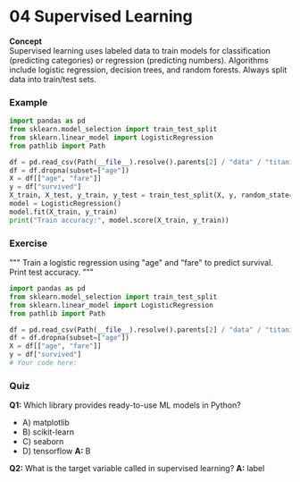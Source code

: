 # 04 Supervised Learning

**Concept**  
Supervised learning uses labeled data to train models for classification (predicting categories) or regression (predicting numbers). Algorithms include logistic regression, decision trees, and random forests. Always split data into train/test sets.

### Example
```python
import pandas as pd
from sklearn.model_selection import train_test_split
from sklearn.linear_model import LogisticRegression
from pathlib import Path

df = pd.read_csv(Path(__file__).resolve().parents[2] / "data" / "titanic.csv")
df = df.dropna(subset=["age"])
X = df[["age", "fare"]]
y = df["survived"]
X_train, X_test, y_train, y_test = train_test_split(X, y, random_state=42)
model = LogisticRegression()
model.fit(X_train, y_train)
print("Train accuracy:", model.score(X_train, y_train))
```

### Exercise
"""
Train a logistic regression using "age" and "fare" to predict survival. Print test accuracy.
"""
```python
import pandas as pd
from sklearn.model_selection import train_test_split
from sklearn.linear_model import LogisticRegression
from pathlib import Path

df = pd.read_csv(Path(__file__).resolve().parents[2] / "data" / "titanic.csv")
df = df.dropna(subset=["age"])
X = df[["age", "fare"]]
y = df["survived"]
# Your code here:
```

### Quiz
**Q1:** Which library provides ready-to-use ML models in Python?
- A) matplotlib
- B) scikit-learn
- C) seaborn
- D) tensorflow
**A:** B

**Q2:** What is the target variable called in supervised learning?
**A:** label